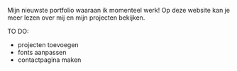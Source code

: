 Mijn nieuwste portfolio waaraan ik momenteel werk! Op deze website kan je meer lezen over mij en mijn projecten bekijken.

TO DO:
- projecten toevoegen
- fonts aanpassen
- contactpagina maken
